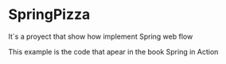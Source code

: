 # SpringPizza

It`s a proyect that show how implement Spring web flow

This example is the code that apear in the book Spring in Action
